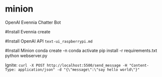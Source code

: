 # minion
OpenAI Evennia Chatter Bot

#Install Evennia
create <username> <password>

#Install OpenAI API
`text-ui_raspberrypi.md`

#Install Minion
conda create -n <env-name>
conda activate <env-name>
pip install -r requirements.txt
python webserver.py

Ignite:
`curl -X POST http://localhost:5500/send_message -H "Content-Type: application/json" -d "{\"message\":\"say hello world\"}"`
